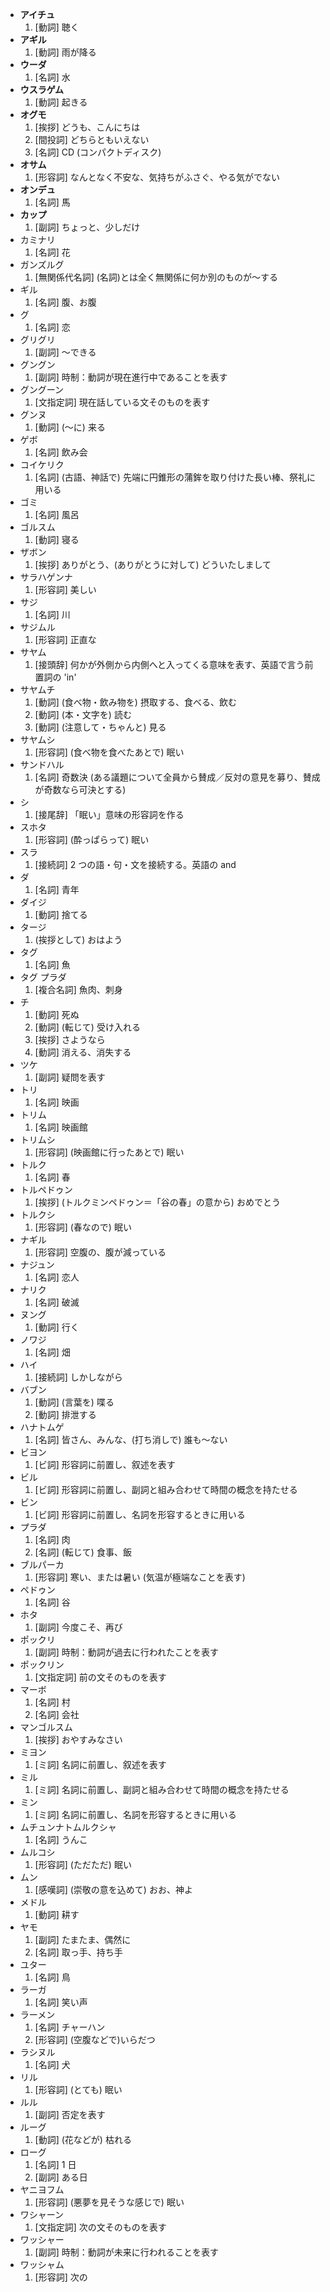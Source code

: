 * **アイチュ**
    1. [動詞] 聴く
* **アギル**
    1. [動詞] 雨が降る
* **ウーダ**
    1. [名詞] 水
* **ウスラゲム**
    1. [動詞] 起きる
* **オグモ**
    1. [挨拶] どうも、こんにちは
    1. [間投詞] どちらともいえない
    1. [名詞] CD (コンパクトディスク)
* **オサム**
    1. [形容詞] なんとなく不安な、気持ちがふさぐ、やる気がでない
* **オンデュ**
    1. [名詞] 馬
* **カップ**
    1. [副詞] ちょっと、少しだけ
* カミナリ
    1. [名詞] 花
* ガンズルグ
    1. [無関係代名詞] (名詞)とは全く無関係に何か別のものが〜する
* ギル
    1. [名詞] 腹、お腹
* グ
    1. [名詞] 恋
* グリグリ
    1. [副詞] 〜できる
* グングン
    1. [副詞] 時制：動詞が現在進行中であることを表す
* グングーン
    1. [文指定詞] 現在話している文そのものを表す
* グンヌ
    1. [動詞] (〜に) 来る
* ゲボ
    1. [名詞] 飲み会
* コイケリク
    1. [名詞] (古語、神話で) 先端に円錐形の蒲鉾を取り付けた長い棒、祭礼に用いる
* ゴミ
    1. [名詞] 風呂
* ゴルスム
    1. [動詞] 寝る
* ザボン
    1. [挨拶] ありがとう、(ありがとうに対して) どういたしまして
* サラハゲンナ
    1. [形容詞] 美しい
* サジ
    1. [名詞] 川
* サジムル
    1. [形容詞] 正直な
* サヤム
    1. [接頭辞] 何かが外側から内側へと入ってくる意味を表す、英語で言う前置詞の 'in'
* サヤムチ
    1. [動詞] (食べ物・飲み物を) 摂取する、食べる、飲む
    1. [動詞] (本・文字を) 読む
    1. [動詞] (注意して・ちゃんと) 見る
* サヤムシ
    1. [形容詞] (食べ物を食べたあとで) 眠い
* サンドハル
    1. [名詞] 奇数決 (ある議題について全員から賛成／反対の意見を募り、賛成が奇数なら可決とする)
* シ
    1. [接尾辞] 「眠い」意味の形容詞を作る
* スホタ
    1. [形容詞] (酔っぱらって) 眠い
* スラ
    1. [接続詞] 2 つの語・句・文を接続する。英語の and
* ダ
    1. [名詞] 青年
* ダイジ
    1. [動詞] 捨てる
* タージ
    1. (挨拶として) おはよう
* タグ
    1. [名詞] 魚
* タグ プラダ
    1. [複合名詞] 魚肉、刺身
* チ
    1. [動詞] 死ぬ
    1. [動詞] (転じて) 受け入れる
    1. [挨拶] さようなら
    1. [動詞] 消える、消失する
* ツケ
    1. [副詞] 疑問を表す
* トリ
    1. [名詞] 映画
* トリム
    1. [名詞] 映画館
* トリムシ
    1. [形容詞] (映画館に行ったあとで) 眠い
* トルク
    1. [名詞] 春
* トルペドゥン
    1. [挨拶] (トルクミンペドゥン＝「谷の春」の意から) おめでとう
* トルクシ
    1. [形容詞] (春なので) 眠い
* ナギル
    1. [形容詞] 空腹の、腹が減っている
* ナジュン
    1. [名詞] 恋人
* ナリク
    1. [名詞] 破滅
* ヌング
    1. [動詞] 行く
* ノワジ
    1. [名詞] 畑
* ハイ
    1. [接続詞] しかしながら
* バブン
    1. [動詞] (言葉を) 喋る
    1. [動詞] 排泄する
* ハナトムゲ
    1. [名詞] 皆さん、みんな、(打ち消しで) 誰も〜ない
* ビヨン
    1. [ビ詞] 形容詞に前置し、叙述を表す
* ビル
    1. [ビ詞] 形容詞に前置し、副詞と組み合わせて時間の概念を持たせる
* ビン
    1. [ビ詞] 形容詞に前置し、名詞を形容するときに用いる
* プラダ
    1. [名詞] 肉
    1. [名詞] (転じて) 食事、飯
* ブルパーカ
    1. [形容詞] 寒い、または暑い (気温が極端なことを表す)
* ペドゥン
    1. [名詞] 谷
* ホタ
    1. [副詞] 今度こそ、再び
* ポックリ
    1. [副詞] 時制：動詞が過去に行われたことを表す
* ポックリン
    1. [文指定詞] 前の文そのものを表す
* マーボ
    1. [名詞] 村
    1. [名詞] 会社
* マンゴルスム
    1. [挨拶] おやすみなさい
* ミヨン
    1. [ミ詞] 名詞に前置し、叙述を表す
* ミル
    1. [ミ詞] 名詞に前置し、副詞と組み合わせて時間の概念を持たせる
* ミン
    1. [ミ詞] 名詞に前置し、名詞を形容するときに用いる
* ムチュンナトムルクシャ
    1. [名詞] うんこ
* ムルコシ
    1. [形容詞] (ただただ) 眠い
* ムン
    1. [感嘆詞] (崇敬の意を込めて) おお、神よ
* メドル
    1. [動詞] 耕す
* ヤモ
    1. [副詞] たまたま、偶然に
    1. [名詞] 取っ手、持ち手
* ユター
    1. [名詞] 鳥
* ラーガ
    1. [名詞] 笑い声
* ラーメン
    1. [名詞] チャーハン
    1. [形容詞] (空腹などで)いらだつ
* ラシヌル
    1. [名詞] 犬
* リル
    1. [形容詞] (とても) 眠い
* ルル
    1. [副詞] 否定を表す
* ルーグ
    1. [動詞] (花などが) 枯れる
* ローグ
    1. [名詞] 1 日
    1. [副詞] ある日
* ヤニヨフム
    1. [形容詞] (悪夢を見そうな感じで) 眠い
* ワシャーン
    1. [文指定詞] 次の文そのものを表す
* ワッシャー
    1. [副詞] 時制：動詞が未来に行われることを表す
* ワッシャム
    1. [形容詞] 次の
